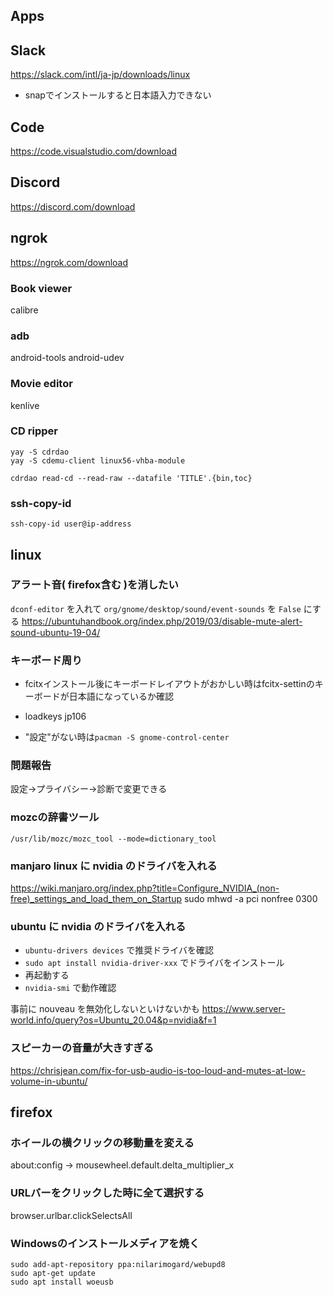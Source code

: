 ## Apps
## Slack
https://slack.com/intl/ja-jp/downloads/linux

- snapでインストールすると日本語入力できない

## Code
https://code.visualstudio.com/download

## Discord
https://discord.com/download

## ngrok
https://ngrok.com/download

### Book viewer
calibre

### adb
android-tools android-udev

### Movie editor
kenlive

### CD ripper

```
yay -S cdrdao
yay -S cdemu-client linux56-vhba-module
```

```
cdrdao read-cd --read-raw --datafile 'TITLE'.{bin,toc}
```

### ssh-copy-id
`ssh-copy-id user@ip-address`

## linux
### アラート音( firefox含む )を消したい
`dconf-editor` を入れて `org/gnome/desktop/sound/event-sounds` を `False` にする
https://ubuntuhandbook.org/index.php/2019/03/disable-mute-alert-sound-ubuntu-19-04/

### キーボード周り

- fcitxインストール後にキーボードレイアウトがおかしい時はfcitx-settinのキーボードが日本語になっているか確認
- loadkeys jp106

- "設定"がない時は`pacman -S gnome-control-center`

### 問題報告
設定->プライバシー->診断で変更できる

### mozcの辞書ツール
`/usr/lib/mozc/mozc_tool --mode=dictionary_tool`

### manjaro linux に nvidia のドライバを入れる
https://wiki.manjaro.org/index.php?title=Configure_NVIDIA_(non-free)_settings_and_load_them_on_Startup
sudo mhwd -a pci nonfree 0300

### ubuntu に nvidia のドライバを入れる
- `ubuntu-drivers devices` で推奨ドライバを確認
- `sudo apt install nvidia-driver-xxx` でドライバをインストール
- 再起動する
- `nvidia-smi` で動作確認

事前に nouveau を無効化しないといけないかも
https://www.server-world.info/query?os=Ubuntu_20.04&p=nvidia&f=1

### スピーカーの音量が大きすぎる
https://chrisjean.com/fix-for-usb-audio-is-too-loud-and-mutes-at-low-volume-in-ubuntu/

## firefox
### ホイールの横クリックの移動量を変える
about:config -> mousewheel.default.delta_multiplier_x

### URLバーをクリックした時に全て選択する
browser.urlbar.clickSelectsAll

### Windowsのインストールメディアを焼く
```
sudo add-apt-repository ppa:nilarimogard/webupd8
sudo apt-get update
sudo apt install woeusb
```
